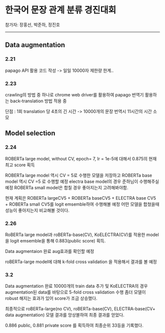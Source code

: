 # 한국어 문장 관계 분류 경진대회

참가자: 장홍선, 박준하, 정진호

---

## Data augmentation

### 2.21
papago API 활용 코드 작성 -> 일일 10000자 제한량 한계..


### 2.23 

crawling의 방법 중 하나로 chrome web driver를 활용하여 papago 번역기 활용하는 back-translation 방법 적용 중

단점 : 1회 translation 당 4초의 긴 시간 ->  10000개의 문장 번역시 11시간의 시간 소모


## Model selection

### 2.24

ROBERTa large model, without CV, epoch= 7, lr = 1e-5에 대해서 0.875의 현재 최고 score 획득

ROBERTa large model 역시 CV = 5로 수행한 모델을 저장하고
ROBERTa base model 역시 CV =5 로 수행할 예정
electra base model의 경우 준하님이 수행해주실 예정
ROBERTa small model은 합칠 경우 좋아지는지 고려해봐야함.

현재 계획은 ROBERTa largeCV5 + ROBERTa baseCV5 + ELECTRA base CV5 + ROBERTa small CV5를 logit emsemble하여 수행해볼 예정 어떤 모델을 합쳤을때 성능이 좋아지는지 비교해볼 것이다.

### 2.26

RoBERTa large model과 roBERTa-base(CV), KoELECTRA(CV)를 적용한 model을 logit emsemble을 통해 0.883(public score) 획득.

Data augmentaion 완료 aug효과를 확인할 예정

roBERTa-large model에 대해 k-fold cross validation 을 적용해서 결과를 볼 예정

### 3.2

Data augmentation 완료 10000개의 train data 추가 및 KoELECTRA의 경우 augmentation된 data를 바탕으로 5-fold cross validation 수행 좀더 모델이 robust 해지는 효과가 있어 score가 조금 상승했다.


최종적으로 roBERTa-large(no CV), roBERTa-base(CV), ELECTRA-base(CV+ data augmentation)
모델 결과를 앙상블하여 최종 결과를 얻었다.

0.886 public, 0.881 private score 를 획득하여 최종순위 33등을 기록했다.

